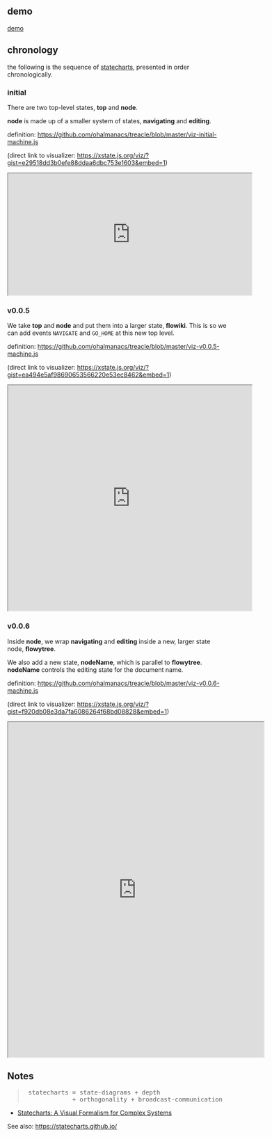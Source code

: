 ## demo

[demo](demo/)

## chronology

the following is the sequence of [statecharts](https://xstate.js.org/docs/#why), presented in order chronologically.

### initial

There are two top-level states, **top** and **node**.

**node** is made up of a smaller system of states, **navigating** and **editing**.

definition: <https://github.com/ohalmanacs/treacle/blob/master/viz-initial-machine.js>

(direct link to visualizer: <https://xstate.js.org/viz/?gist=e29518dd3b0efe88ddaa6dbc753e1603&embed=1>)
<iframe style="width: 40em; height: 20em;" src="https://xstate.js.org/viz/?gist=e29518dd3b0efe88ddaa6dbc753e1603&embed=1"></iframe>

### v0.0.5

We take **top** and **node** and put them into a larger state, **flowiki**. This is so we can add events `NAVIGATE` and `GO_HOME` at this new top level.

definition: <https://github.com/ohalmanacs/treacle/blob/master/viz-v0.0.5-machine.js>

(direct link to visualizer: <https://xstate.js.org/viz/?gist=ea494e5af98690653566220e53ec8462&embed=1>)
<iframe style="width: 40em; height: 37em;" src="https://xstate.js.org/viz/?gist=ea494e5af98690653566220e53ec8462&embed=1"></iframe>

### v0.0.6

Inside **node**, we wrap **navigating** and **editing** inside a new, larger state node, **flowytree**.

We also add a new state, **nodeName**, which is parallel to **flowytree**. **nodeName** controls the editing state for the document name.

definition: <https://github.com/ohalmanacs/treacle/blob/master/viz-v0.0.6-machine.js>

(direct link to visualizer: <https://xstate.js.org/viz/?gist=f920db08e3da7fa6086264f68bd08828&embed=1>)
<iframe style="width: 42em; height: 55em;" src="https://xstate.js.org/viz/?gist=f920db08e3da7fa6086264f68bd08828&embed=1"></iframe>

## Notes

<blockquote><pre>
 statecharts = state-diagrams + depth
             + orthogonality + broadcast-communication
</pre></blockquote>

 - [Statecharts: A Visual Formalism for Complex Systems](http://www.inf.ed.ac.uk/teaching/courses/seoc/2005_2006/resources/statecharts.pdf)

See also: <https://statecharts.github.io/>
